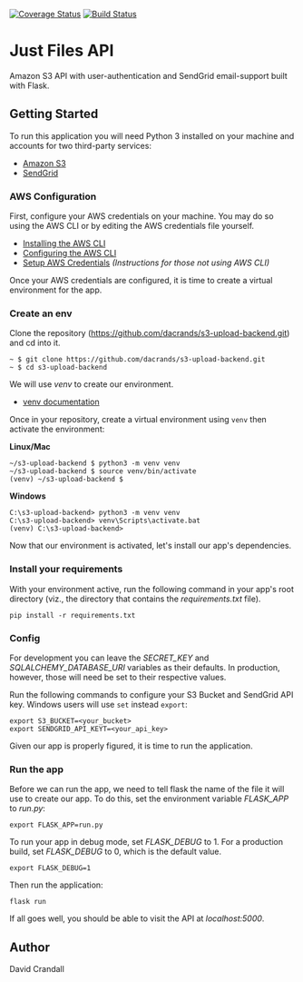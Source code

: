[![Coverage Status](https://coveralls.io/repos/github/dacrands/s3-upload-backend/badge.svg?branch=master)](https://coveralls.io/github/dacrands/s3-upload-backend?branch=master)
[![Build Status](https://travis-ci.org/dacrands/s3-upload-backend.svg?branch=master)](https://travis-ci.org/dacrands/s3-upload-backend)

# Just Files API
Amazon S3 API with user-authentication and SendGrid email-support built with Flask.
 

## Getting Started

To run this application you will need Python 3 installed on your machine and accounts for two third-party services:
- [Amazon S3](https://aws.amazon.com/s3/)
- [SendGrid](https://sendgrid.com/)

### AWS Configuration
First, configure your AWS credentials on your machine. You may do so using the AWS CLI or by editing the AWS credentials file yourself.

- [Installing the AWS CLI](https://docs.aws.amazon.com/cli/latest/userguide/cli-chap-install.html)
- [Configuring the AWS CLI](https://docs.aws.amazon.com/cli/latest/userguide/cli-chap-configure.html)
- [Setup AWS Credentials](https://docs.aws.amazon.com/sdk-for-java/v1/developer-guide/setup-credentials.html) *(Instructions for those not using AWS CLI)*

Once your AWS credentials are configured, it is time to create a virtual environment for the app.

### Create an env

Clone the repository (https://github.com/dacrands/s3-upload-backend.git) and cd into it. 

```
~ $ git clone https://github.com/dacrands/s3-upload-backend.git
~ $ cd s3-upload-backend
```
We will use *venv* to create our environment.
- [venv documentation](https://docs.python.org/3/library/venv.html#)

Once in your repository, create a virtual environment using `venv` then activate the environment:

**Linux/Mac**
```
~/s3-upload-backend $ python3 -m venv venv
~/s3-upload-backend $ source venv/bin/activate
(venv) ~/s3-upload-backend $ 
```

**Windows**

```
C:\s3-upload-backend> python3 -m venv venv
C:\s3-upload-backend> venv\Scripts\activate.bat
(venv) C:\s3-upload-backend> 
```

Now that our environment is activated, let's install our app's dependencies.

### Install your requirements

With your environment active, run the following command in your app's root directory (viz., the directory that contains the *requirements.txt* file).

```
pip install -r requirements.txt 
```

### Config

For development you can leave the *SECRET_KEY* and *SQLALCHEMY_DATABASE_URI* variables as their defaults. In production, however, those will need be set to their respective values.

Run the following commands to configure your S3 Bucket and SendGrid API key. Windows users will use `set` instead `export`:

```
export S3_BUCKET=<your_bucket>
export SENDGRID_API_KEYT=<your_api_key>
``` 

Given our app is properly figured, it is time to run the application.

### Run the app

Before we can run the app, we need to tell flask the name of the file it will use to create our app. To do this, set the environment variable *FLASK_APP* to *run.py*:

```
export FLASK_APP=run.py
```

To run your app in debug mode, set *FLASK_DEBUG* to 1. For a production build, set *FLASK_DEBUG* to 0, which is the default value.

```
export FLASK_DEBUG=1
```


Then run the application:

```
flask run
```

If all goes well, you should be able to visit the API at *localhost:5000*.

## Author
David Crandall


